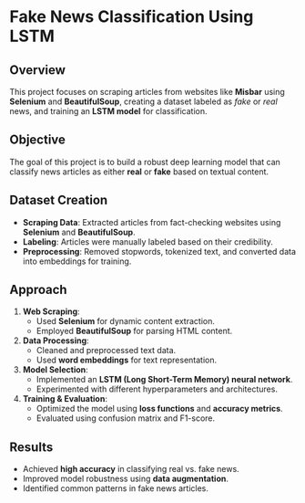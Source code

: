# Fake News Classification Using LSTM

## Overview
This project focuses on scraping articles from websites like **Misbar** using **Selenium** and **BeautifulSoup**, creating a dataset labeled as *fake* or *real* news, and training an **LSTM model** for classification.

## Objective
The goal of this project is to build a robust deep learning model that can classify news articles as either **real** or **fake** based on textual content.

## Dataset Creation
- **Scraping Data**: Extracted articles from fact-checking websites using **Selenium** and **BeautifulSoup**.
- **Labeling**: Articles were manually labeled based on their credibility.
- **Preprocessing**: Removed stopwords, tokenized text, and converted data into embeddings for training.

## Approach
1. **Web Scraping**:
   - Used **Selenium** for dynamic content extraction.
   - Employed **BeautifulSoup** for parsing HTML content.
2. **Data Processing**:
   - Cleaned and preprocessed text data.
   - Used **word embeddings** for text representation.
3. **Model Selection**:
   - Implemented an **LSTM (Long Short-Term Memory) neural network**.
   - Experimented with different hyperparameters and architectures.
4. **Training & Evaluation**:
   - Optimized the model using **loss functions** and **accuracy metrics**.
   - Evaluated using confusion matrix and F1-score.


## Results
- Achieved **high accuracy** in classifying real vs. fake news.
- Improved model robustness using **data augmentation**.
- Identified common patterns in fake news articles.




